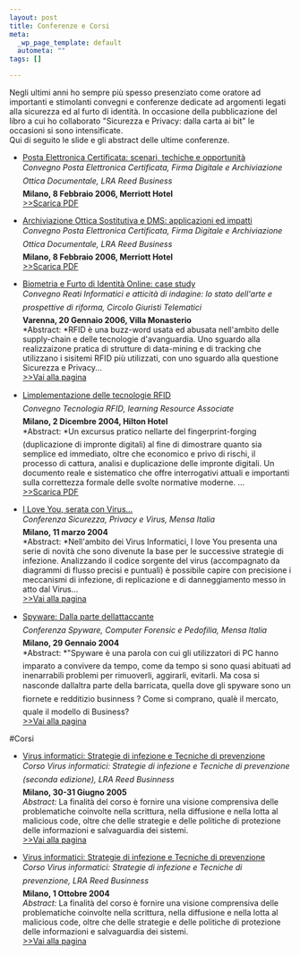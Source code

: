 ```yaml
--- 
layout: post
title: Conferenze e Corsi
meta: 
  _wp_page_template: default
  autometa: ""
tags: []

---
```

Negli ultimi anni ho sempre più spesso presenziato come oratore ad importanti e stimolanti convegni e conferenze dedicate ad argomenti legati alla sicurezza ed al furto di identità.  In occasione della pubblicazione del libro a cui ho collaborato "Sicurezza e Privacy: dalla carta ai bit" le occasioni si sono intensificate.  
Qui di seguito le slide e gli abstract delle ultime conferenze.

*  [Posta Elettronica Certificata: scenari, techiche e opportunità](/download/20050209_pec_e_archiviazione.pdf)  
    *Convegno Posta Elettronica Certificata, Firma Digitale e Archiviazione Ottica Documentale, LRA Reed Business*  
    **Milano, 8 Febbraio 2006, Merriott Hotel**  
    [>>Scarica PDF](/download/20050209_pec_e_archiviazione.pdf)

*  [Archiviazione Ottica Sostitutiva e DMS: applicazioni ed impatti](/download/20050209_pec_e_archiviazione.pdf)  
    *Convegno Posta Elettronica Certificata, Firma Digitale e Archiviazione Ottica Documentale, LRA Reed Business*  
    **Milano, 8 Febbraio 2006, Merriott Hotel**  
   [>>Scarica PDF](/download/20050209_pec_e_archiviazione.pdf)

*  [Biometria e Furto di Identità Online: case study](http://www.lastknight.com/2006/01/06/biometria-e-convegno-su-reati-informatici)  
    *Convegno Reati Informatici e atticità di indagine: lo stato dell'arte e prospettive di riforma, Circolo Giuristi Telematici*  
    **Varenna, 20 Gennaio 2006, Villa Monasterio**  
    *Abstract: *RFID è una buzz-word usata ed abusata nell'ambito delle supply-chain e delle tecnologie d'avanguardia. Uno sguardo alla realizzaizone pratica di strutture di data-mining e di tracking che utilizzano i sisitemi RFID più utilizzati, con uno sguardo alla questione Sicurezza e Privacy...  
    [>>Vai alla pagina](http://www.lastknight.com/2006/01/06/biometria-e-convegno-su-reati-informatici)

*  [Limplementazione delle tecnologie RFID](/download/GP89.pdf)  
    *Convegno Tecnologia RFID, learning Resource Associate*  
    **Milano, 2 Dicembre 2004, Hilton Hotel**  
    *Abstract: *Un excursus pratico nellarte del fingerprint-forging (duplicazione di impronte digitali) al fine di dimostrare quanto sia semplice ed immediato, oltre che economico e privo di rischi, il processo di cattura, analisi e duplicazione delle impronte digitali. Un documento reale e sistematico che offre interrogativi attuali e importanti sulla correttezza formale delle svolte normative moderne. ...  
    [>>Scarica PDF](/download/GP89.pdf)

*  [I Love You, serata con Virus...](/conferenze/i-love-you/)  
    *Conferenza Sicurezza, Privacy e Virus, Mensa Italia*  
    **Milano, 11 marzo 2004**  
    *Abstract: *Nell'ambito dei Virus Informatici, I love You presenta una serie di novità che sono divenute la base per le successive strategie di infezione. Analizzando il codice sorgente del virus (accompagnato da diagrammi di flusso precisi e puntuali) è possibile capire con precisione i meccanismi di infezione, di replicazione e di danneggiamento messo in atto dal Virus...  
    [>>Vai alla pagina](/conferenze/i-love-you/)

*  [Spyware: Dalla parte dellattaccante](/conferenze/spyware-dalla-parte-dello-attaccante/)  
    *Conferenza Spyware, Computer Forensic e Pedofilia, Mensa Italia*  
    **Milano, 29 Gennaio 2004**   
    *Abstract: *"Spyware è una parola con cui gli utilizzatori di PC hanno imparato a convivere da tempo, come da tempo si sono quasi abituati ad inenarrabili problemi per rimuoverli, aggirarli, evitarli. Ma cosa si nasconde dallaltra parte della barricata, quella dove gli spyware sono un fiornete e redditizio businness ? Come si comprano, qualè il mercato, quale il modello di Business?  
    [>>Vai alla pagina](/conferenze/spyware-dalla-parte-dello-attaccante/)

#Corsi

*  [Virus informatici: Strategie di infezione e Tecniche di prevenzione](/conferenze/corso-virus-informatici-e-tecniche-di-prevenzione/)  
    *Corso Virus informatici: Strategie di infezione e Tecniche di prevenzione (seconda edizione), LRA Reed Businness*  
    **Milano, 30-31 Giugno 2005**   
    *Abstract:* La finalità del corso è fornire una visione comprensiva delle problematiche coinvolte nella scrittura, nella diffusione e nella lotta al malicious code, oltre che delle strategie e delle politiche di protezione delle informazioni e salvaguardia dei sistemi.    
    [>>Vai alla pagina](/conferenze/corso-virus-informatici-e-tecniche-di-prevenzione/)

*  [Virus informatici: Strategie di infezione e Tecniche di prevenzione](/conferenze/corso-virus-informatici-e-tecniche-di-prevenzione/)  
    *Corso Virus informatici: Strategie di infezione e Tecniche di prevenzione, LRA Reed Businness*  
    **Milano, 1 Ottobre 2004**   
    *Abstract:* La finalità del corso è fornire una visione comprensiva delle problematiche coinvolte nella scrittura, nella diffusione e nella lotta al malicious code, oltre che delle strategie e delle politiche di protezione delle informazioni e salvaguardia dei sistemi.  
    [>>Vai alla pagina](/conferenze/corso-virus-informatici-e-tecniche-di-prevenzione/) 
